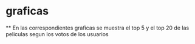 # graficas
** En las correspondientes graficas se muestra el top 5 y el top 20 de las peliculas segun los votos de los usuarios 